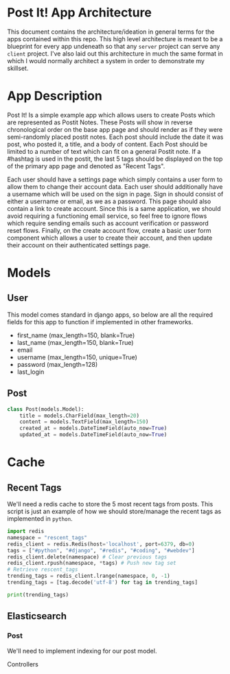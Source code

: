 # Post It! App Architecture
This document contains the architecture/ideation in general terms for the apps contained within this repo. This high level architecture is meant to be a blueprint for every app undeneath so that any `server` project can serve any `client` project. I've also laid out this architecture in much the same format in which I would normally architect a system in order to demonstrate my skillset.

# App Description
Post It! Is a simple example app which allows users to create Posts which are represented as Postit Notes. These Posts will show in reverse chronological order on the base app page and should render as if they were semi-randomly placed postit notes. Each post should include the date it was post, who posted it, a title, and a body of content. Each Post should be limited to a number of text which can fit on a general Postit note. If a #hashtag is used in the postit, the last 5 tags should be displayed on the top of the primary app page and denoted as "Recent Tags".

Each user should have a settings page which simply contains a user form to allow them to change their account data. Each user should additionally have a username which will be used on the sign in page. Sign in should consist of either a username or email, as we as a password. This page should also contain a link to create account. Since this is a same application, we should avoid requiring a functioning email service, so feel free to ignore flows which require sending emails such as account verification or password reset flows. Finally, on the create account flow, create a basic user form component which allows a user to create their account, and then update their account on their authenticated settings page.

# Models

## User
This model comes standard in django apps, so below are all the required fields for this app to function if implemented in other frameworks.

- first_name (max_length=150, blank=True)
- last_name (max_length=150, blank=True)
- email
- username (max_length=150, unique=True)
- password (max_length=128)
- last_login

## Post

```python
class Post(models.Model):
    title = models.CharField(max_length=20)
    content = models.TextField(max_length=150)
    created_at = models.DateTimeField(auto_now=True)
    updated_at = models.DateTimeField(auto_now=True)
```

# Cache

## Recent Tags
We'll need a redis cache to store the 5 most recent tags from posts. This script is just an example of how we should store/manage the recent tags as implemented in `python`.

```python
import redis
namespace = "rescent_tags"
redis_client = redis.Redis(host='localhost', port=6379, db=0)
tags = ["#python", "#django", "#redis", "#coding", "#webdev"]
redis_client.delete(namespace) # Clear previous tags
redis_client.rpush(namespace, *tags) # Push new tag set
# Retrieve rescent_tags
trending_tags = redis_client.lrange(namespace, 0, -1)
trending_tags = [tag.decode('utf-8') for tag in trending_tags]

print(trending_tags)
```

## Elasticsearch

### Post
We'll need to implement indexing for our post model.

Controllers